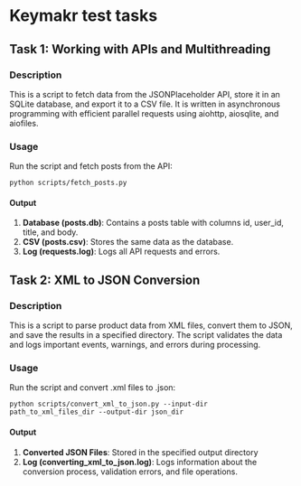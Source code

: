 # Keymakr test tasks


## Task 1: Working with APIs and Multithreading

### Description

This is a script to fetch data from the JSONPlaceholder API, store it in an SQLite database, and export it to a CSV file.
It is written in asynchronous programming with efficient parallel requests using aiohttp, aiosqlite, and aiofiles.

### Usage

Run the script and fetch posts from the API:

`python scripts/fetch_posts.py`

#### Output

1) **Database (posts.db)**: Contains a posts table with columns id, user_id, title, and body.
2) **CSV (posts.csv)**: Stores the same data as the database.
3) **Log (requests.log)**: Logs all API requests and errors.


## Task 2: XML to JSON Conversion

### Description

This is a script to parse product data from XML files, convert them to JSON, and save the results in a specified directory.
The script validates the data and logs important events, warnings, and errors during processing.

### Usage

Run the script and convert .xml files to .json:

`python scripts/convert_xml_to_json.py --input-dir path_to_xml_files_dir --output-dir json_dir`

#### Output

1) **Converted JSON Files**: Stored in the specified output directory
2) **Log (converting_xml_to_json.log)**: Logs information about the conversion process, validation errors, and file operations.
